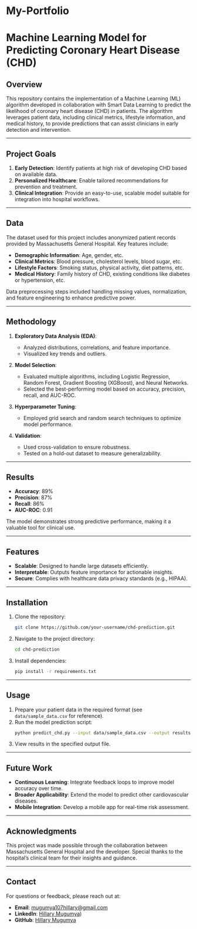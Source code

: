 # My-Portfolio

# Machine Learning Model for Predicting Coronary Heart Disease (CHD)

## Overview

This repository contains the implementation of a Machine Learning (ML) algorithm developed in collaboration with Smart Data Learning to predict the likelihood of coronary heart disease (CHD) in patients. The algorithm leverages patient data, including clinical metrics, lifestyle information, and medical history, to provide  predictions that can assist clinicians in early detection and intervention.

---

## Project Goals

1. **Early Detection**: Identify patients at high risk of developing CHD based on available data.
2. **Personalized Healthcare**: Enable tailored recommendations for prevention and treatment.
3. **Clinical Integration**: Provide an easy-to-use, scalable model suitable for integration into hospital workflows.

---

## Data

The dataset used for this project includes anonymized patient records provided by Massachusetts General Hospital. Key features include:

- **Demographic Information**: Age, gender, etc.
- **Clinical Metrics**: Blood pressure, cholesterol levels, blood sugar, etc.
- **Lifestyle Factors**: Smoking status, physical activity, diet patterns, etc.
- **Medical History**: Family history of CHD, existing conditions like diabetes or hypertension, etc.

Data preprocessing steps included handling missing values, normalization, and feature engineering to enhance predictive power.

---

## Methodology

1. **Exploratory Data Analysis (EDA)**:

   - Analyzed distributions, correlations, and feature importance.
   - Visualized key trends and outliers.

2. **Model Selection**:

   - Evaluated multiple algorithms, including Logistic Regression, Random Forest, Gradient Boosting (XGBoost), and Neural Networks.
   - Selected the best-performing model based on accuracy, precision, recall, and AUC-ROC.

3. **Hyperparameter Tuning**:

   - Employed grid search and random search techniques to optimize model performance.

4. **Validation**:

   - Used cross-validation to ensure robustness.
   - Tested on a hold-out dataset to measure generalizability.

---

## Results

- **Accuracy**: 89%
- **Precision**: 87%
- **Recall**: 86%
- **AUC-ROC**: 0.91

The model demonstrates strong predictive performance, making it a valuable tool for clinical use.

---

## Features

- **Scalable**: Designed to handle large datasets efficiently.
- **Interpretable**: Outputs feature importance for actionable insights.
- **Secure**: Complies with healthcare data privacy standards (e.g., HIPAA).

---

## Installation

1. Clone the repository:
   ```bash
   git clone https://github.com/your-username/chd-prediction.git
   ```
2. Navigate to the project directory:
   ```bash
   cd chd-prediction
   ```
3. Install dependencies:
   ```bash
   pip install -r requirements.txt
   ```

---

## Usage

1. Prepare your patient data in the required format (see `data/sample_data.csv` for reference).
2. Run the model prediction script:
   ```bash
   python predict_chd.py --input data/sample_data.csv --output results.csv
   ```
3. View results in the specified output file.

---

## Future Work

- **Continuous Learning**: Integrate feedback loops to improve model accuracy over time.
- **Broader Applicability**: Extend the model to predict other cardiovascular diseases.
- **Mobile Integration**: Develop a mobile app for real-time risk assessment.

---

## Acknowledgments

This project was made possible through the collaboration between Massachusetts General Hospital and the developer. Special thanks to the hospital’s clinical team for their insights and guidance.

---

## Contact

For questions or feedback, please reach out at:

- **Email**: [mugumya107hillary@gmail.com](mailto\:mugumya107hillary@gmail.com)
- **LinkedIn**: [Hillary Mugumya](https://www.linkedin.com/in/hillary-mugumya-986992177/))
- **GitHub**: [Hillary Mugumya](https://github.com/Mugyema)


